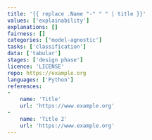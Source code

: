 ```yaml
---
title: '{{ replace .Name "-" " " | title }}'
values: ['explainability']
explanations: []
fairness: []
categories: ['model-agnostic']
tasks: ['classification']
data: ['tabular']
stages: ['design phase']
licence: 'LICENSE'
repo: https://example.org
languages: ['Python']
references: 
- 
    name: 'Title'
    url: 'https://www.example.org'
- 
    name: 'Title 2'
    url: 'https://www.example.org'
---
```



